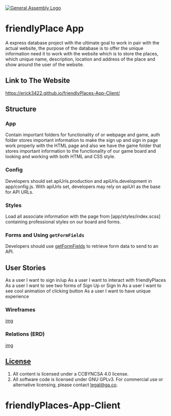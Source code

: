 [![General Assembly Logo](https://camo.githubusercontent.com/1a91b05b8f4d44b5bbfb83abac2b0996d8e26c92/687474703a2f2f692e696d6775722e636f6d2f6b6538555354712e706e67)](https://generalassemb.ly/education/web-development-immersive)

# friendlyPlace App

A express database project with the ultimate goal to work in pair with the actual website, the purpose of the database is to offer the unique information need it to work with the website which is to store the places, which unique name, description, location and address of the place and show around the user of the website.


## Link to The Website 
https://erick3422.github.io/friendlyPlaces-App-Client/


## Structure 

### App

Contain important folders for functionality of or webpage and game, auth folder stores important information to make the sign up and sign in page work properly with the HTML page and also we have the game folder that stores important information to the functionality of our game board and looking and working with both HTML and CSS style.

### Config

Developers should set apiUrls.production and apiUrls.development in app/config.js. With apiUrls set, developers may rely on apiUrl as the base for API URLs.

### Styles

Load all associate information with the page from [app/styles/index.scss] containing professional styles on our board and forms.

### Forms and Using `getFormFields`

Developers should use [getFormFields](get-form-fields.md) to retrieve form data
to send to an API.

## User Stories 

As a user I want to sign in/up
As a user I want to interact with friendlyPlaces
As a user I want to see two forms of Sign Up or Sign In
As a user I want to see cool animation of clicking button
As a user I want to have unique experience

### Wireframes

[img](app/images/Screen%20Shot%202021-11-20%20at%209.53.46%20AM.png)

### Relations (ERD)

[img](app/images/Screen%20Shot%202021-11-20%20at%209.53.20%20AM.png)


## [License](LICENSE)

1. All content is licensed under a CC­BY­NC­SA 4.0 license.
1. All software code is licensed under GNU GPLv3. For commercial use or
    alternative licensing, please contact legal@ga.co.
# friendlyPlaces-App-Client

